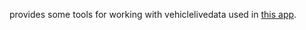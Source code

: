 provides some tools for working with vehiclelivedata used in [this app](https://heagmobilo-live.geomobile.de/).